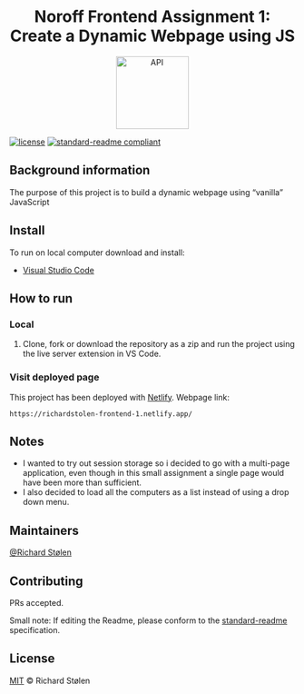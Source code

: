 <div align="center">
    <h1>Noroff Frontend Assignment 1: Create a Dynamic Webpage using JS</h1>
    <img src="https://hickory-quilled-actress.glitch.me/assets/images/2.png" width="128" alt="API">
</div>

[![license](https://img.shields.io/badge/License-MIT-green.svg)](LICENSE)
[![standard-readme compliant](https://img.shields.io/badge/readme%20style-standard-brightgreen.svg?style=flat-square)](https://github.com/RichardLitt/standard-readme)

## Background information
The purpose of this project is to build a dynamic webpage using “vanilla” JavaScript

## Install
To run on local computer download and install: 
* [Visual Studio Code](https://code.visualstudio.com/download)

## How to run

### Local

1. Clone, fork or download the repository as a zip and run the project using the live server extension in VS Code. 

### Visit deployed page

This project has been deployed with [Netlify](https://www.netlify.com/). Webpage link:

    https://richardstolen-frontend-1.netlify.app/

## Notes

- I wanted to try out session storage so i decided to go with a multi-page application, even though in this small assignment a single page would have been more than sufficient. 
- I also decided to load all the computers as a list instead of using a drop down menu. 

## Maintainers

[@Richard Stølen](https://gitlab.com/richardstolen)

## Contributing

PRs accepted.

Small note: If editing the Readme, please conform to the [standard-readme](https://github.com/RichardLitt/standard-readme) specification.

## License

[MIT](../LICENSE) © Richard Stølen
